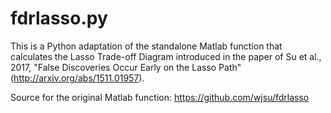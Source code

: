 # fdrlasso.py
This is a Python adaptation of the standalone Matlab function that calculates the Lasso Trade-off Diagram introduced in the paper of Su et al., 2017, "False Discoveries Occur Early on the Lasso Path" (http://arxiv.org/abs/1511.01957).

Source for the original Matlab function: https://github.com/wjsu/fdrlasso
